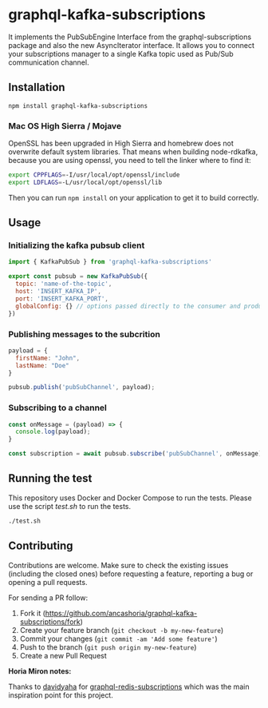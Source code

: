 # graphql-kafka-subscriptions

It implements the PubSubEngine Interface from the graphql-subscriptions package and also the new AsyncIterator interface. It allows you to connect your subscriptions manager to a single Kafka topic used as Pub/Sub communication channel.

## Installation

`npm install graphql-kafka-subscriptions`

### Mac OS High Sierra / Mojave

OpenSSL has been upgraded in High Sierra and homebrew does not overwrite default system libraries. That means when building node-rdkafka, because you are using openssl, you need to tell the linker where to find it:

```sh
export CPPFLAGS=-I/usr/local/opt/openssl/include
export LDFLAGS=-L/usr/local/opt/openssl/lib
```

Then you can run `npm install` on your application to get it to build correctly.

## Usage


### Initializing the kafka pubsub client

```js
import { KafkaPubSub } from 'graphql-kafka-subscriptions'

export const pubsub = new KafkaPubSub({
  topic: 'name-of-the-topic',
  host: 'INSERT_KAFKA_IP',
  port: 'INSERT_KAFKA_PORT',
  globalConfig: {} // options passed directly to the consumer and producer
})
```

### Publishing messages to the subcrition

```js
payload = {
  firstName: "John",
  lastName: "Doe"
}

pubsub.publish('pubSubChannel', payload);
```

###  Subscribing to a channel

```js
const onMessage = (payload) => {
  console.log(payload);
}

const subscription = await pubsub.subscribe('pubSubChannel', onMessage)
```

## Running the test

This repository uses Docker and Docker Compose to run the tests. Please use the script *test.sh* to run the tests.

```bash
./test.sh
```

## Contributing

Contributions are welcome. Make sure to check the existing issues (including the closed ones) before requesting a feature, reporting a bug or opening a pull requests.

For sending a PR follow:

1. Fork it (<https://github.com/ancashoria/graphql-kafka-subscriptions/fork>)
2. Create your feature branch (`git checkout -b my-new-feature`)
3. Commit your changes (`git commit -am 'Add some feature'`)
4. Push to the branch (`git push origin my-new-feature`)
5. Create a new Pull Request


**Horia Miron notes:**

Thanks to [davidyaha][1] for [graphql-redis-subscriptions][2] which was the main inspiration point for this project.

[1]: https://github.com/davidyaha
[2]: https://github.com/davidyaha/graphql-redis-subscriptions
